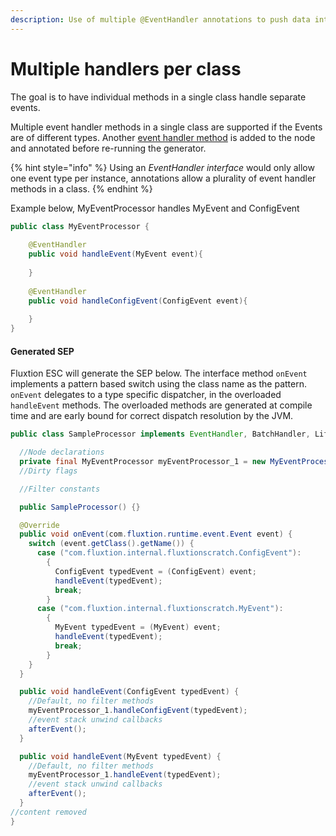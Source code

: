 ```yaml
---
description: Use of multiple @EventHandler annotations to push data into a SEP
---
```


# Multiple handlers per class

The goal is to have individual methods in a single class handle separate events.

Multiple event handler methods in a single class are supported if the Events are of different types. Another [event handler method](./) is added to the node and annotated before re-running the generator. 

{% hint style="info" %}
Using an _EventHandler interface_ would only allow one event type per instance, annotations allow a plurality of event handler methods in a class. 
{% endhint %}

Example below, MyEventProcessor handles MyEvent and ConfigEvent

```java
public class MyEventProcessor {
    
    @EventHandler
    public void handleEvent(MyEvent event){
        
    }
    
    @EventHandler
    public void handleConfigEvent(ConfigEvent event){
        
    }
}
```

####  Generated SEP 

Fluxtion ESC will generate the SEP below. The interface method `onEvent` implements a pattern based switch using the class name as the pattern. `onEvent` delegates to a type specific dispatcher, in the overloaded `handleEvent` methods. The overloaded methods are generated at compile time and are early bound for correct dispatch resolution  by the JVM.

```java
public class SampleProcessor implements EventHandler, BatchHandler, Lifecycle {

  //Node declarations
  private final MyEventProcessor myEventProcessor_1 = new MyEventProcessor();
  //Dirty flags

  //Filter constants

  public SampleProcessor() {}

  @Override
  public void onEvent(com.fluxtion.runtime.event.Event event) {
    switch (event.getClass().getName()) {
      case ("com.fluxtion.internal.fluxtionscratch.ConfigEvent"):
        {
          ConfigEvent typedEvent = (ConfigEvent) event;
          handleEvent(typedEvent);
          break;
        }
      case ("com.fluxtion.internal.fluxtionscratch.MyEvent"):
        {
          MyEvent typedEvent = (MyEvent) event;
          handleEvent(typedEvent);
          break;
        }
    }
  }

  public void handleEvent(ConfigEvent typedEvent) {
    //Default, no filter methods
    myEventProcessor_1.handleConfigEvent(typedEvent);
    //event stack unwind callbacks
    afterEvent();
  }

  public void handleEvent(MyEvent typedEvent) {
    //Default, no filter methods
    myEventProcessor_1.handleEvent(typedEvent);
    //event stack unwind callbacks
    afterEvent();
  }
//content removed
}
```

